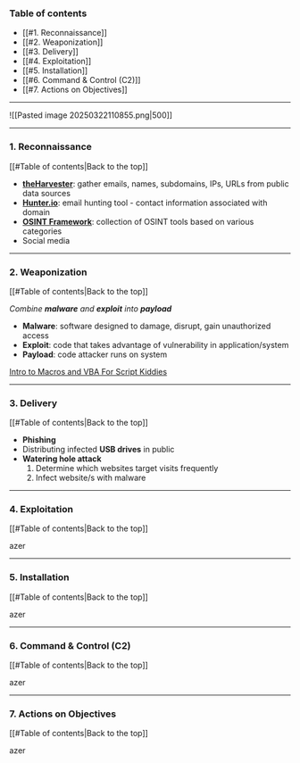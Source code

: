### Table of contents
- [[#1. Reconnaissance]]
- [[#2. Weaponization]]
- [[#3. Delivery]]
- [[#4. Exploitation]]
- [[#5. Installation]]
- [[#6. Command & Control (C2)]]
- [[#7. Actions on Objectives]]

___
![[Pasted image 20250322110855.png|500]]

___
### 1. Reconnaissance
[[#Table of contents|Back to the top]]

- **[theHarvester](https://github.com/laramies/theHarvester)**: gather emails, names, subdomains, IPs, URLs from public data sources 
- **[Hunter.io](https://hunter.io/)**: email hunting tool - contact information associated with domain
- **[OSINT Framework](https://osintframework.com/)**: collection of OSINT tools based on various categories
- Social media

___
### 2. Weaponization
[[#Table of contents|Back to the top]]

*Combine **malware** and **exploit** into **payload***

- **Malware**: software designed to damage, disrupt, gain unauthorized access
- **Exploit**: code that takes advantage of vulnerability in application/system
- **Payload**: code attacker runs on system

[Intro to Macros and VBA For Script Kiddies](https://www.trustedsec.com/blog/intro-to-macros-and-vba-for-script-kiddies/)

___
### 3. Delivery
[[#Table of contents|Back to the top]]

- **Phishing**
- Distributing infected **USB drives** in public
- **Watering hole attack**
	1. Determine which websites target visits frequently
	2. Infect website/s with malware

___
### 4. Exploitation
[[#Table of contents|Back to the top]]

azer

___
### 5. Installation
[[#Table of contents|Back to the top]]

azer

___
### 6. Command & Control (C2)
[[#Table of contents|Back to the top]]

azer

___
### 7. Actions on Objectives
[[#Table of contents|Back to the top]]

azer